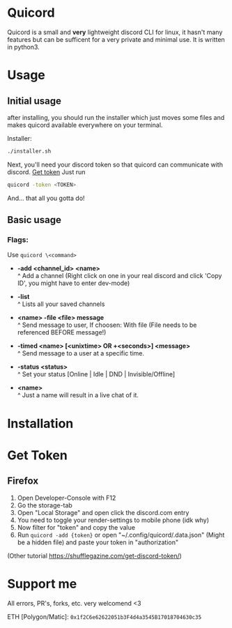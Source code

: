 # Quicord
Quicord is a small and **very** lightweight discord CLI for linux, it hasn't many
features but can be sufficent for a very private and minimal use.
It is written in python3.

# Usage

## Initial usage
after installing, you should run the installer
which just moves some files and makes quicord available everywhere on your terminal.

Installer: 
```bash
./installer.sh
```
Next, you'll need your discord token so that quicord can communicate with discord.
[Get token](#get-token)
Just run
```bash
quicord -token <TOKEN>
```
And... that all you gotta do!

## Basic usage
### Flags:
Use ```quicord \<command>```


- **-add \<channel_id> \<name>** <br>^ Add a channel (Right click on one in your real discord and click 'Copy ID', you might have to enter dev-mode)

- **-list** <br>^ Lists all your saved channels

- **\<name> -file \<file> message** <br>^ Send message to user, If choosen: With file (File needs to be referenced BEFORE message!)

- **-timed \<name> [\<unixtime> OR +\<seconds>] \<message>** <br>^ Send message to a user at a specific time.

- **-status \<status>** <br>^ Set your status [Online | Idle | DND | Invisible/Offline]

- **\<name>** <br>^ Just a name will result in a live chat of it.


# Installation

# Get Token
## Firefox

1) Open Developer-Console with F12
2) Go the storage-tab
3) Open "Local Storage" and open click the discord.com entry
4) You need to toggle your render-settings to mobile phone (idk why)
5) Now filter for "token" and copy the value
6) Run ```quicord -add {token}``` or open "~/.config/quicord/.data.json" (Might be a hidden file) and paste your token in "authorization"

(Other tutorial https://shufflegazine.com/get-discord-token/)



# Support me

All errors, PR's, forks, etc. very welcomend <3

ETH [Polygon/Matic]: ```0x1f2C6e62622051b3F4d4a3545B17018704630c35```